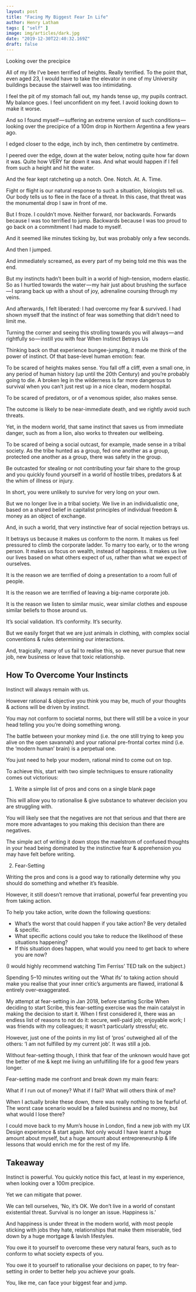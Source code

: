 ```yaml
---
layout: post
title: "Facing My Biggest Fear In Life"
author: Henry Latham
tags: [ "self" ]
image: img/articles/dark.jpg
date: "2019-12-30T22:40:32.169Z"
draft: false
---
```



Looking over the precipice

All of my life I’ve been terrified of heights. Really terrified. To the point that, even aged 23, I would have to take the elevator in one of my University buildings because the stairwell was too intimidating.

I feel the pit of my stomach fall out, my hands tense up, my pupils contract. My balance goes. I feel unconfident on my feet. I avoid looking down to make it worse.

And so I found myself — suffering an extreme version of such conditions — looking over the precipice of a 100m drop in Northern Argentina a few years ago.

I edged closer to the edge, inch by inch, then centimetre by centimetre.

I peered over the edge, down at the water below, noting quite how far down it was. Quite how VERY far down it was. And what would happen if I fell from such a height and hit the water.

And the fear kept ratcheting up a notch. One. Notch. At. A. Time.

Fight or flight is our natural response to such a situation, biologists tell us. Our body tells us to flee in the face of a threat. In this case, that threat was the monumental drop I saw in front of me.

But I froze. I couldn’t move. Neither forward, nor backwards. Forwards because I was too terrified to jump. Backwards because I was too proud to go back on a commitment I had made to myself.

And it seemed like minutes ticking by, but was probably only a few seconds.

And then I jumped.

And immediately screamed, as every part of my being told me this was the end.

But my instincts hadn’t been built in a world of high-tension, modern elastic. So as I hurtled towards the water — my hair just about brushing the surface — I sprang back up with a shout of joy, adrenaline coursing through my veins.

And afterwards, I felt liberated: I had overcome my fear & survived. I had shown myself that the instinct of fear was something that didn’t need to limit me.


Turning the corner and seeing this strolling towards you will always — and rightfully so — instill you with fear
When Instinct Betrays Us

Thinking back on that experience bungee-jumping, it made me think of the power of instinct. Of that base-level human emotion: fear.

To be scared of heights makes sense. You fall off a cliff, even a small one, in any period of human history (up until the 20th Century) and you’re probably going to die. A broken leg in the wilderness is far more dangerous to survival when you can’t just rest up in a nice clean, modern hospital.

To be scared of predators, or of a venomous spider, also makes sense.

The outcome is likely to be near-immediate death, and we rightly avoid such threats.

Yet, in the modern world, that same instinct that saves us from immediate danger, such as from a lion, also works to threaten our wellbeing.

To be scared of being a social outcast, for example, made sense in a tribal society. As the tribe hunted as a group, fed one another as a group, protected one another as a group, there was safety in the group.

Be outcasted for stealing or not contributing your fair share to the group and you quickly found yourself in a world of hostile tribes, predators & at the whim of illness or injury.

In short, you were unlikely to survive for very long on your own.

But we no longer live in a tribal society. We live in an individualistic one, based on a shared belief in capitalist principles of individual freedom & money as an object of exchange.

And, in such a world, that very instinctive fear of social rejection betrays us.

It betrays us because it makes us conform to the norm. It makes us feel pressured to climb the corporate ladder. To marry too early, or to the wrong person. It makes us focus on wealth, instead of happiness. It makes us live our lives based on what others expect of us, rather than what we expect of ourselves.

It is the reason we are terrified of doing a presentation to a room full of people.

It is the reason we are terrified of leaving a big-name corporate job.

It is the reason we listen to similar music, wear similar clothes and espouse similar beliefs to those around us.

It’s social validation. It’s conformity. It’s security.

But we easily forget that we are just animals in clothing, with complex social conventions & rules determining our interactions.

And, tragically, many of us fail to realise this, so we never pursue that new job, new business or leave that toxic relationship.

## How To Overcome Your Instincts

Instinct will always remain with us.

However rational & objective you think you may be, much of your thoughts & actions will be driven by instinct.

You may not conform to societal norms, but there will still be a voice in your head telling you you’re doing something wrong.

The battle between your monkey mind (i.e. the one still trying to keep you alive on the open savannah) and your rational pre-frontal cortex mind (i.e. the ‘modern human’ brain) is a perpetual one.

You just need to help your modern, rational mind to come out on top.

To achieve this, start with two simple techniques to ensure rationality comes out victorious:

1. Write a simple list of pros and cons on a single blank page

This will allow you to rationalise & give substance to whatever decision you are struggling with.

You will likely see that the negatives are not that serious and that there are more more advantages to you making this decision than there are negatives.

The simple act of writing it down stops the maelstrom of confused thoughts in your head being dominated by the instinctive fear & apprehension you may have felt before writing.

2. Fear-Setting

Writing the pros and cons is a good way to rationally determine why you should do something and whether it’s feasible.

However, it still doesn’t remove that irrational, powerful fear preventing you from taking action.

To help you take action, write down the following questions:

- What’s the worst that could happen if you take action? Be very detailed & specific.
- What specific actions could you take to reduce the likelihood of these situations happening?
- If this situation does happen, what would you need to get back to where you are now?

(I would highly recommend watching Tim Ferriss’ TED talk on the subject.)

Spending 5–10 minutes writing out the ‘What ifs’ to taking action should make you realise that your inner critic’s arguments are flawed, irrational & entirely over-exaggerated.


My attempt at fear-setting in Jan 2018, before starting Scribe
When deciding to start Scribe, this fear-setting exercise was the main catalyst in making the decision to start it. When I first considered it, there was an endless list of reasons to not do it: secure, well-paid job; enjoyable work; I was friends with my colleagues; it wasn’t particularly stressful; etc.

However, just one of the points in my list of ‘pros’ outweighed all of the others: ‘I am not fulfilled by my current job’. It was still a job.

Without fear-setting though, I think that fear of the unknown would have got the better of me & kept me living an unfulfilling life for a good few years longer.

Fear-setting made me confront and break down my main fears:

What if I run out of money? What if I fail? What will others think of me?

When I actually broke these down, there was really nothing to be fearful of. The worst case scenario would be a failed business and no money, but what would I lose there?

I could move back to my Mum’s house in London, find a new job with my UX Design experience & start again. Not only would I have learnt a huge amount about myself, but a huge amount about entrepreneurship & life lessons that would enrich me for the rest of my life.

## Takeaway

Instinct is powerful. You quickly notice this fact, at least in my experience, when looking over a 100m precipice.

Yet we can mitigate that power.

We can tell ourselves, ‘No, it’s OK. We don’t live in a world of constant existential threat. Survival is no longer an issue. Happiness is.’

And happiness is under threat in the modern world, with most people sticking with jobs they hate, relationships that make them miserable, tied down by a huge mortgage & lavish lifestyles.

You owe it to yourself to overcome these very natural fears, such as to conform to what society expects of you.

You owe it to yourself to rationalise your decisions on paper, to try fear-setting in order to better help you achieve your goals.

You, like me, can face your biggest fear and jump.
